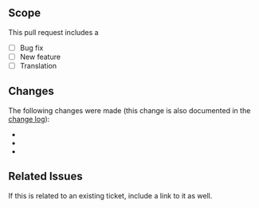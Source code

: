 ## Scope
This pull request includes a

- [ ] Bug fix
- [ ] New feature
- [ ] Translation

## Changes
The following changes were made (this change is also documented in the [change log](https://github.com/kartik-v/yii2-google-docs/blob/master/CHANGE.md)):

-
-
-

## Related Issues
If this is related to an existing ticket, include a link to it as well.